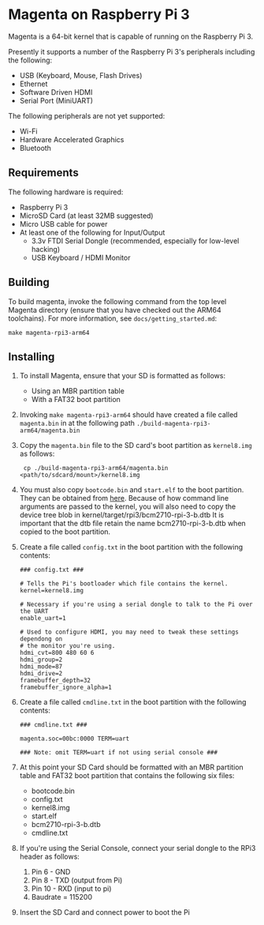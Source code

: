 #  Magenta on Raspberry Pi 3

Magenta is a 64-bit kernel that is capable of running on the Raspberry Pi 3.

Presently it supports a number of the Raspberry Pi 3's peripherals including
the following:
 + USB (Keyboard, Mouse, Flash Drives)
 + Ethernet
 + Software Driven HDMI
 + Serial Port (MiniUART)

The following peripherals are not yet supported:
 + Wi-Fi
 + Hardware Accelerated Graphics
 + Bluetooth

## Requirements

The following hardware is required:
 + Raspberry Pi 3
 + MicroSD Card (at least 32MB suggested)
 + Micro USB cable for power
 + At least one of the following for Input/Output
    - 3.3v FTDI Serial Dongle (recommended, especially for low-level hacking)
    - USB Keyboard / HDMI Monitor

## Building
To build magenta, invoke the following command from the top level Magenta
directory (ensure that you have checked out the ARM64 toolchains). For more
information, see `docs/getting_started.md`:

    make magenta-rpi3-arm64

## Installing
1. To install Magenta, ensure that your SD is formatted as follows:
   + Using an MBR partition table
   + With a FAT32 boot partition

2. Invoking `make magenta-rpi3-arm64`  should have created a file called `magenta.bin` in
   at the following path `./build-magenta-rpi3-arm64/magenta.bin`

3. Copy the `magenta.bin` file to the SD card's boot partition as `kernel8.img`
   as follows:

        cp ./build-magenta-rpi3-arm64/magenta.bin <path/to/sdcard/mount>/kernel8.img

4. You must also copy `bootcode.bin` and `start.elf` to the boot partition. They
   can be obtained from [here](https://github.com/raspberrypi/firmware/tree/master/boot).
   Because of how command line arguments are passed to the kernel, you will also need
   to copy the device tree blob in kernel/target/rpi3/bcm2710-rpi-3-b.dtb
   It is important that the dtb file retain the name bcm2710-rpi-3-b.dtb when copied
   to the boot partition.

5. Create a file called `config.txt` in the boot partition with the following
   contents:

   ```
   ### config.txt ###

   # Tells the Pi's bootloader which file contains the kernel.
   kernel=kernel8.img

   # Necessary if you're using a serial dongle to talk to the Pi over the UART
   enable_uart=1

   # Used to configure HDMI, you may need to tweak these settings dependong on
   # the monitor you're using.
   hdmi_cvt=800 480 60 6
   hdmi_group=2
   hdmi_mode=87
   hdmi_drive=2
   framebuffer_depth=32
   framebuffer_ignore_alpha=1
   ```

6. Create a file called `cmdline.txt` in the boot partition with the following
   contents:

   ```
   ### cmdline.txt ###

   magenta.soc=00bc:0000 TERM=uart

   ### Note: omit TERM=uart if not using serial console ###

   ```

7. At this point your SD Card should be formatted with an MBR partition table
   and FAT32 boot partition that contains the following six files:
   + bootcode.bin
   + config.txt
   + kernel8.img
   + start.elf
   + bcm2710-rpi-3-b.dtb
   + cmdline.txt

8. If you're using the Serial Console, connect your serial dongle to the RPi3
   header as follows:
   1. Pin 6 - GND
   2. Pin 8 - TXD (output from Pi)
   3. Pin 10 - RXD (input to pi)
   4. Baudrate = 115200

9. Insert the SD Card and connect power to boot the Pi


